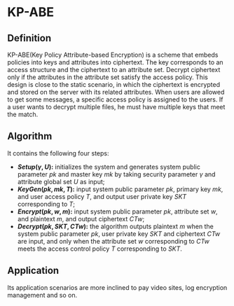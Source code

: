 # KP-ABE

## Definition

KP-ABE(Key Policy Attribute-based Encryption) is a scheme that embeds policies into keys and attributes into ciphertext. The key corresponds to an access structure and the ciphertext to an attribute set. Decrypt ciphertext only if the attributes in the attribute set satisfy the access policy. This design is close to the static scenario, in which the ciphertext is encrypted and stored on the server with its related attributes. When users are allowed to get some messages, a specific access policy is assigned to the users. If a user wants to decrypt multiple files, he must have multiple keys that meet the match.

## Algorithm

It contains the following four steps:

- **$Setup(γ,U):$** initializes the system and generates system public parameter $pk$ and master key $mk$ by taking security parameter $γ$ and attribute global set $U$ as input;
- **$KeyGen(pk,mk,T):$** input system public parameter $pk$, primary key $mk$, and user access policy $T$, and output user private key $SKT$ corresponding to $T$;
- **$Encrypt(pk,w,m):$** input system public parameter $pk$, attribute set $w$, and plaintext $m$, and output ciphertext $CTw$;
- **$Decrypt(pk,SKT,CTw):$** the algorithm outputs plaintext $m$ when the system public parameter $pk$, user private key $SKT$ and ciphertext $CTw$ are input, and only when the attribute set $w$ corresponding to $CTw$ meets the access control policy $T$ corresponding to $SKT$.

## Application

Its application scenarios are more inclined to pay video sites, log encryption management and so on.

